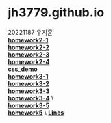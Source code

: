# jh3779.github.io
20221187 우지훈   \
[**homework2-1**](https://jh3779.github.io/homework2-1.html)   \
[**homework2-2**](https://jh3779.github.io/homework2-2.html)   \
[**homework2-3**](https://jh3779.github.io/homework2-3.html)   \
[**homework2-4**](https://jh3779.github.io/homework2-4.html)      
[**css_demo**](https://jh3779.github.io/css_demo.html)   \
[**homework3-1**](https://jh3779.github.io/homework3-1.png)   \
[**homework3-2**](https://jh3779.github.io/homework3-2.png)   \
[**homework3-3**](https://jh3779.github.io/homework3-3.png)   \
[**homework3-4**](https://jh3779.github.io/homework3-4.png)   \    
[**homework3-5**](https://jh3779.github.io/homework3-5.png)   \
[**homework5**](https://jh3779.github.io/homework5.html)      \ 
[**Lines**](https://jh3779.github.io/Lines.html)
